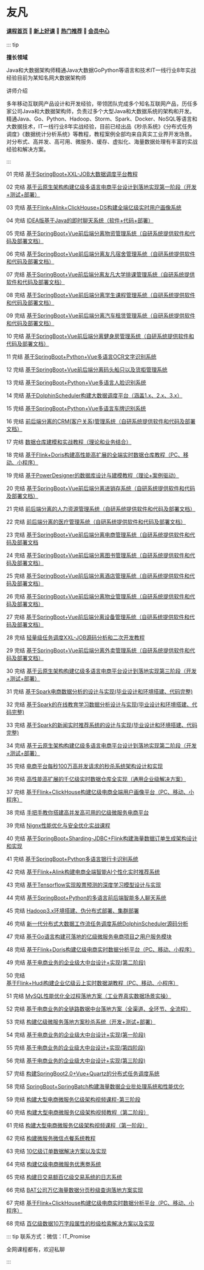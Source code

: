 # 友凡

#### [**课程首页**](../../README.md) 💖 [**新上好课**](./xshk.md) 💖 [**热门推荐**](./rmtj.md) 💖 [**会员中心**](./vip.md)

::: tip

**擅长领域**

Java和大数据架构师精通Java大数据GoPython等语言和技术IT一线行业8年实战经验目前为某知名网大数据架构师

讲师介绍

多年移动互联网产品设计和开发经验，带领团队完成多个知名互联网产品，历任多家公司Java和大数据架构师，负责过多个大型Java和大数据系统的架构和开发。精通Java、Go、Python、Hadoop、Storm、Spark、Docker、NoSQL等语言和大数据技术，IT一线行业8年实战经验，目前已经出品《秒杀系统》《分布式任务调度》《数据统计分析系统》等教程，教程案例全部均来自真实工业界开发场景。对分布式、高并发、高可用、微服务、缓存、虚拟化、海量数据处理有丰富的实战经验和解决方案。

:::

01 完结 [基于SpringBoot+XXL-JOB大数据调度平台教程](https://edu.51cto.com/course/31226.html)

02 完结 [基于云原生架构构建亿级多语言电商平台设计到落地实现第一阶段（开发+测试+部署）](https://edu.51cto.com/course/30183.html)

03 完结 [基于Flink+Alink+ClickHouse+DS构建全端亿级实时用户画像系统](https://edu.51cto.com/course/29561.html)

04 完结 [IDEA版基于Java的即时聊天系统（软件+代码+部署）](https://edu.51cto.com/course/32540.html)

05 完结 [基于SpringBoot+Vue前后端分离物资管理系统（自研系统提供软件和代码及部署文档）](https://edu.51cto.com/course/32533.html)

06 完结 [基于SpringBoot+Vue前后端分离友凡宿舍管理系统（自研系统提供软件和代码及部署文档）](https://edu.51cto.com/course/32530.html)

07 完结 [基于SpringBoot+Vue前后端分离友凡大学排课管理系统（自研系统提供软件和代码及部署文档）](https://edu.51cto.com/course/32528.html)

08 完结 [基于SpringBoot+Vue前后端分离学生课程管理系统（自研系统提供软件和代码及部署文档）](https://edu.51cto.com/course/32527.html)

09 完结 [基于SpringBoot+Vue前后端分离汽车租赁管理系统（自研系统提供软件和代码及部署文档）](https://edu.51cto.com/course/32526.html)

10 完结 [基于SpringBoot+Vue前后端分离健身房管理系统（自研系统提供软件和代码及部署文档）](https://edu.51cto.com/course/32534.html)

11 完结 [基于SpringBoot+Python+Vue多语言OCR文字识别系统](https://edu.51cto.com/course/32471.html)

12 完结 [基于SpringBoot+Vue前后端分离码头船只以及货柜管理系统](https://edu.51cto.com/course/32469.html)

13 完结 [基于SpringBoot+Python+Vue多语言人脸识别系统](https://edu.51cto.com/course/32190.html)

14 完结 [基于DolphinScheduler构建大数据调度平台（涵盖1.x、2.x、3.x）](https://edu.51cto.com/course/28590.html)

15 完结 [基于SpringBoot+Python+Vue多语言车牌识别系统](https://edu.51cto.com/course/32163.html)

16 完结 [前后端分离的CRM(客户关系)管理系统（自研系统提供软件和代码及部署文档）](https://edu.51cto.com/course/31701.html)

17 完结 [数据仓库建模和实战教程（理论和业务结合）](https://edu.51cto.com/course/31906.html)

18 完结 [基于Flink+Doris构建高性能高扩展的全端实时数据仓库教程（PC、移动、小程序）](https://edu.51cto.com/course/28109.html)

19 完结 [基于PowerDesigner的数据库设计与建模教程（理论+案例驱动）](https://edu.51cto.com/course/31702.html)

20 完结 [基于SpringBoot+Vue前后端分离进销存系统（自研系统提供软件和代码及部署文档）](https://edu.51cto.com/course/31700.html)

21 完结 [前后端分离的人力资源管理系统（自研系统提供软件和代码及部署文档）](https://edu.51cto.com/course/31615.html)

22 完结 [前后端分离的医疗管理系统（自研系统提供软件和代码及部署文档）](https://edu.51cto.com/course/31614.html)

23 完结 [基于SpringBoot+Vue前后端分离电商管理系统（自研系统提供软件和代码及部署文档](https://edu.51cto.com/course/31551.html)

24 完结 [基于SpringBoot+Vue前后端分离图书管理系统（自研系统提供软件和代码及部署文档）](https://edu.51cto.com/course/31550.html)

25 完结 [基于SpringBoot+Vue前后端分离酒店管理系统（自研系统提供软件和代码及部署文档）](https://edu.51cto.com/course/31549.html)

26 完结 [基于SpringBoot+Vue前后端分离物业管理系统（自研系统提供软件和代码及部署文档）](https://edu.51cto.com/course/31490.html)

27 完结 [基于SpringBoot+Vue前后端分离设备管理系统（自研系统提供软件和代码及部署文档）](https://edu.51cto.com/course/31489.html)

28 完结 [轻量级任务调度XXL-JOB源码分析和二次开发教程](https://edu.51cto.com/course/31491.html)

29 完结 [基于SpringBoot+Vue前后端分离外卖管理系统（自研系统提供软件和代码及部署文档）](https://edu.51cto.com/course/31346.html)

30 完结 [基于云原生架构构建亿级多语言电商平台设计到落地实现第三阶段（开发+测试+部署）](https://edu.51cto.com/course/31050.html)

31 完结 [基于Spark电商数据分析的设计与实现(毕业设计和环境搭建、代码完整)](https://edu.51cto.com/course/29071.html)

32 完结 [基于Spark的在线教育学习数据分析设计与实现(毕业设计和环境搭建、代码完整)](https://edu.51cto.com/course/28997.html)

33 完结 [基于Spark的新闻实时推荐系统的设计与实现(毕业设计和环境搭建、代码完整)](https://edu.51cto.com/course/28993.html)

34 完结 [基于云原生架构构建亿级多语言电商平台设计到落地实现第二阶段（开发+测试+部署）](https://edu.51cto.com/course/30905.html)

35 完结 [电商平台每秒100万高并发请求的秒杀系统架构设计和实现](https://edu.51cto.com/course/30586.html)

36 完结 [高性能高扩展的千亿级实时数据仓库全实现（通用企业级解决方案）](https://edu.51cto.com/course/20790.html)

37 完结 [基于Flink+ClickHouse构建亿级电商全端用户画像平台（PC、移动、小程序）](https://edu.51cto.com/course/25878.html)

38 完结 [手把手教你搭建高并发高可用的亿级微服务电商平台](https://edu.51cto.com/course/23787.html)

39 完结 [Nignx性能优化与安全优化实战课程](https://edu.51cto.com/course/22550.html)

40 完结 [基于SpringBoot+Sharding-JDBC+Flink构建海量数据订单生成架构设计和实现](https://edu.51cto.com/course/30446.html)

41 完结 [基于SpringBoot+Python多语言银行卡识别系统](https://edu.51cto.com/course/29797.html)

42 完结 [基于Flink+Alink构建电商全端智能AI个性化实时推荐系统](https://edu.51cto.com/course/29301.html)

43 完结 [基于Tensorflow实现股票预测的深度学习模型设计与实现](https://edu.51cto.com/course/27501.html)

44 完结 [基于SpringBoot+Python的多语言前后端智能多人聊天系统](https://edu.51cto.com/course/29079.html)

45 完结 [Hadoop3.x环境搭建、伪分布式部署、集群部署](https://edu.51cto.com/course/29074.html)

46 完结 [新一代分布式大数据工作流任务调度系统DolphinScheduler源码分析](https://edu.51cto.com/course/28695.html)

47 完结 [基于Go语言构建可落地的亿级微服务电商项目之用户服务模块](https://edu.51cto.com/course/28350.html)

48 完结 [基于Flink+Doris构建亿级电商实时数据分析平台（PC、移动、小程序）](https://edu.51cto.com/course/27884.html)

49 完结 [基于电商业务的企业级大中台设计+实现(第二阶段)](https://edu.51cto.com/course/25493.html)

50 完结 [基于Flink+Hudi构建企业亿级云上实时数据湖教程（PC、移动、小程序）](https://edu.51cto.com/course/26716.html)

51 完结 [MySQL性能优化全过程落地方案（工业界真实数据场景实操）](https://edu.51cto.com/course/27279.html)

52 完结 [基于电商业务的全链路数据中台落地方案（全渠道、全环节、全流程）](https://edu.51cto.com/course/26248.html)

53 完结 [构建亿级微服务落地方案秒杀系统（开发+测试+部署）](https://edu.51cto.com/course/17450.html)

54 完结 [基于电商业务的企业级大中台设计+实现(第一阶段)](https://edu.51cto.com/course/23814.html)

55 完结 [基于电商业务的企业级大中台设计+实现(第四阶段)](https://edu.51cto.com/course/25498.html)

56 完结 [基于电商业务的企业级大中台设计+实现(第三阶段)](https://edu.51cto.com/course/25500.html)

57 完结 [构建SpringBoot2.0+Vue+Quartz的分布式任务调度系统](https://edu.51cto.com/course/18339.html)

58 完结 [SpringBoot+SpringBatch构建海量数据企业批处理系统和性能优化](https://edu.51cto.com/course/25499.html)

59 完结 [构建大型电商微服务亿级架构视频课程-第三阶段](https://edu.51cto.com/course/15807.html)

60 完结 [构建大型电商微服务亿级架构视频教程（第二阶段）](https://edu.51cto.com/course/15491.html)

61 完结 [构建大型电商微服务亿级架构视频课程（第一阶段）](https://edu.51cto.com/course/15432.html)

62 完结 [构建微服务微信点餐系统教程](https://edu.51cto.com/course/15672.html)

63 完结 [10亿级订单数据解决方案以及实现](https://edu.51cto.com/course/18725.html)

64 完结 [构建亿级电商微服务优惠劵系统](https://edu.51cto.com/course/18757.html)

65 完结 [构建日交易额百亿级交易系统的日志系统](https://edu.51cto.com/course/18875.html)

66 完结 [BAT公司万亿海量数据分页秒级查询落地方案实现](https://edu.51cto.com/course/24299.html)

67 完结 [基于Flink+ClickHouse构建亿级电商实时数据分析平台（PC、移动、小程序）](https://edu.51cto.com/course/22085.html)

68 完结 [百亿级数据10万字段属性的秒级检索解决方案以及实现](https://edu.51cto.com/course/19142.html)

::: tip
联系方式：微信：IT_Promise

全网课程都有，欢迎私聊

:::